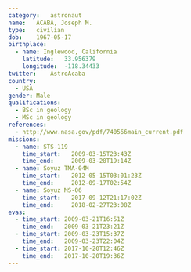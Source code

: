 ```yaml
---
category:	astronaut
name:	ACABA, Joseph M.
type:	civilian
dob:	1967-05-17
birthplace:
  - name: Inglewood, California
    latitude:	33.956379
    longitude:	-118.34433
twitter:	AstroAcaba
country:
  - USA
gender:	Male
qualifications:
  - BSc in geology
  - MSc in geology
references:
  - http://www.nasa.gov/pdf/740566main_current.pdf
missions:
  - name: STS-119
    time_start:   2009-03-15T23:43Z
    time_end:     2009-03-28T19:14Z
  - name: Soyuz TMA-04M
    time_start:   2012-05-15T03:01:23Z
    time_end:     2012-09-17T02:54Z
  - name: Soyuz MS-06
    time_start:   2017-09-12T21:17:02Z
    time_end:     2018-02-27T23:08Z
evas:
  - time_start: 2009-03-21T16:51Z
    time_end:   2009-03-21T23:21Z
  - time_start: 2009-03-23T15:37Z
    time_end:   2009-03-23T22:04Z
  - time_start: 2017-10-20T12:46Z
    time_end:	2017-10-20T19:36Z
---
```

